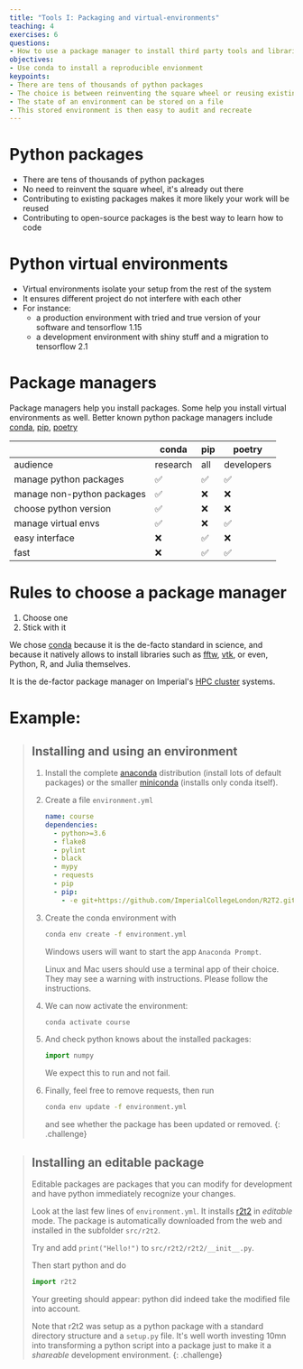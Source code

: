 ```yaml
---
title: "Tools I: Packaging and virtual-environments"
teaching: 4
exercises: 6
questions:
- How to use a package manager to install third party tools and libraries
objectives:
- Use conda to install a reproducible envionment
keypoints:
- There are tens of thousands of python packages
- The choice is between reinventing the square wheel or reusing existing work
- The state of an environment can be stored on a file
- This stored environment is then easy to audit and recreate
---
```


# Python packages

- There are tens of thousands of python packages
- No need to reinvent the square wheel, it's  already out there
- Contributing to existing packages makes it more likely your work will be
  reused
- Contributing to open-source packages is the best way to learn how to code

# Python virtual environments

* Virtual environments isolate your setup from the rest of the system
* It ensures different project do not interfere with each other
* For instance:
  * a production environment with tried and true version of your software and
    tensorflow 1.15
  * a development environment with shiny stuff and a migration to tensorflow 2.1

# Package managers

Package managers help you install packages. Some help you install virtual environments
as well. Better known python package managers include
[conda](https://docs.conda.io/en/latest/), [pip](www.pip.org), [poetry]()

|                           | conda    | pip | poetry     |
|---------------------------|----------|-----|------------|
|audience                   | research | all | developers |
|manage python packages     | ✅       |  ✅ | ✅         |
|manage non-python packages | ✅       | ❌  | ❌         |
|choose python version      | ✅       | ❌  | ❌         |
|manage virtual envs        | ✅       | ❌  | ✅         |
|easy interface             | ❌       | ✅  | ❌         |
|fast                       | ❌       | ✅  | ✅         |


# Rules to choose a package manager

1. Choose one
1. Stick with it

We chose [conda](https://docs.conda.io/en/latest/) because it is the de-facto
standard in science, and because it natively allows to install libraries such as
[fftw](https://anaconda.org/conda-forge/fftw),
[vtk](https://anaconda.org/conda-forge/vtk), or even, Python, R, and Julia themselves.

It is the de-factor package manager on Imperial's [HPC
cluster](https://www.imperial.ac.uk/admin-services/ict/self-service/research-support/rcs/support/applications/conda/)
systems.

# Example:

> ## Installing and using an environment
>
> 1. Install the complete [anaconda](https://docs.anaconda.com/anaconda/install/)
>   distribution (install lots of default packages) or the smaller
>   [miniconda](https://docs.conda.io/projects/conda/en/latest/user-guide/install/)
>   (installs only conda itself).
>
> 1. Create a file `environment.yml`
>
>    ```yaml
>    name: course
>    dependencies:
>      - python>=3.6
>      - flake8
>      - pylint
>      - black
>      - mypy
>      - requests
>      - pip
>      - pip:
>        - -e git+https://github.com/ImperialCollegeLondon/R2T2.git#egg=r2t2
>    ```
>
> 1. Create the conda environment with
>
>    ```bash
>    conda env create -f environment.yml
>    ```
>
>    Windows users will want to start the app `Anaconda Prompt`.
>
>    Linux and Mac users should use a terminal app of their choice. They may see a
>    warning with instructions. Please follow the instructions.
>
> 1. We can now activate the environment:
>
>    ```bash
>    conda activate course
>    ```
> 1. And check python knows about the installed packages:
>
>    ```python
>    import numpy
>    ```
>
>    We expect this to run and not fail.
> 1. Finally, feel free to remove requests, then run
>
>    ```bash
>    conda env update -f environment.yml
>    ```
>
>     and see whether the package has been updated or removed.
{: .challenge}


> ## Installing an editable package
>
> Editable packages are packages that you can modify for development and have python
> immediately recognize your changes.
>
> Look at the last few lines of `environment.yml`. It installs
> [r2t2](https://github.com/ImperialCollegeLondon/R2T2) in *editable* mode. The package
> is automatically downloaded from the web and installed in the subfolder `src/r2t2`.
>
> Try and add `print("Hello!")` to `src/r2t2/r2t2/__init__.py`.
>
> Then start python and do
>
> ```python
> import r2t2
> ```
>
> Your greeting should appear: python did indeed take the modified file into account.
>
> Note that r2t2 was setup as a python package with a standard directory structure and a
> `setup.py` file. It's well worth investing 10mn into transforming a python script into
> a package just to make it a *shareable* development environment.
{: .challenge}
